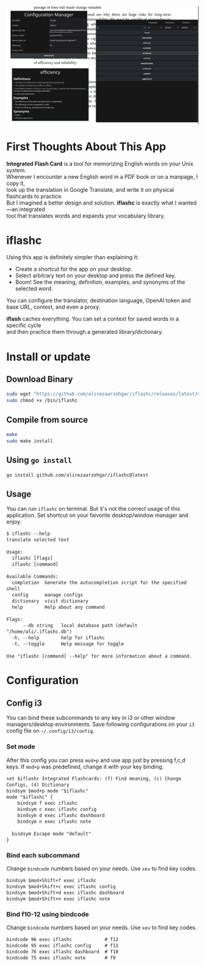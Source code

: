 ![All Components](screenshot.png)

# First Thoughts About This App

**Integrated Flash Card** is a tool for memorizing English words on your Unix system.  
Whenever I encounter a new English word in a PDF book or on a manpage, I copy it,  
look up the translation in Google Translate, and write it on physical flashcards to practice.  
But I imagined a better design and solution. **iflashc** is exactly what I wanted—an integrated  
tool that translates words and expands your vocabulary library.

# iflashc

Using this app is definitely simpler than explaining it:  
- Create a shortcut for the app on your desktop.  
- Select arbitrary text on your desktop and press the defined key.  
- Boom! See the meaning, definition, examples, and synonyms of the selected word.  

You can configure the translator, destination language, OpenAI token and base URL, context, and even a proxy.  

**iflash** caches everything. You can set a context for saved words in a specific cycle  
and then practice them through a generated library/dictionary.  

# Install or update

## Download Binary  
```bash
sudo wget "https://github.com/alirezaarzehgar/iflashc/releases/latest/download/iflashc" -O /bin/iflashc
sudo chmod +x /bin/iflashc
```

## Compile from source

```bash
make
sudo make install
```

## Using `go install`

```bash
go install github.com/alirezaarzehgar/iflashc@latest
```

## Usage

You can run `iflashc` on terminal. But it's not the correct usage of this application.
Set shortcut on your faivorite desktop/window manager and enjoy.

```plaintext
$ iflashc --help
translate selected text

Usage:
  iflashc [flags]
  iflashc [command]

Available Commands:
  completion  Generate the autocompletion script for the specified shell
  config      manage configs
  dictionary  visit dictionary
  help        Help about any command

Flags:
      --db string   local database path (default "/home/ali/.iflashc.db")
  -h, --help        help for iflashc
  -t, --toggle      Help message for toggle

Use "iflashc [command] --help" for more information about a command.
```

# Configuration
## Config i3
You can bind these subcommands to any key in i3 or other window managers/desktop environments.
Save following configurations on your `i3` config file on `~/.config/i3/config`.

### Set mode

After this config you can press `mod+p` and use app just by pressing f,c,d keys.
If `mod+p` was predefined, change it with your key binding.

```plaintext
set $iflashc Integrated Flashcards: (f) Find meaning, (c) Change Configs, (d) Dictionary
bindsym $mod+p mode "$iflashc"
mode "$iflashc" {
	bindsym f exec iflashc
	bindsym c exec iflashc config
	bindsym d exec iflashc dashboard
	bindsym n exec iflashc note

  bindsym Escape mode "default"
}
```

### Bind each subcommand
Change `bindcode` numbers based on your needs. Use `xev` to find key codes.

```plaintext
bindsym $mod+Shift+f exec iflashc
bindsym $mod+Shift+c exec iflashc config
bindsym $mod+Shift+d exec iflashc dashboard
bindsym $mod+Shift+n exec iflashc note
```

### Bind f10-12 using bindcode
Change `bindcode` numbers based on your needs. Use `xev` to find key codes.

```plaintext
bindcode 96 exec iflashc            # f12
bindcode 95 exec iflashc config     # f11
bindcode 76 exec iflashc dashboard  # f10
bindcode 75 exec iflashc note       # f9
```
